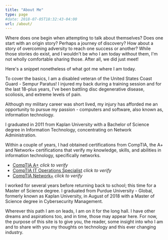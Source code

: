 ```yaml
---
title: "About Me"
type: page
#date: 2018-07-05T18:32:43-04:00
url: /about/
---
```


Where does one begin when attempting to talk about themselves? Does one start with an origin story? Perhaps a journey of discovery? How about a story of overcoming adversity to reach one success or another? While those stories do exist, and I wouldn't be who I am today without them, I'm not wholly comfortable sharing those. After all, we did just meet!

Here's a snippet nonetheless of what got me where I am today.

To cover the basics, I am a disabled veteran of the United States Coast Guard - Sempur Paratus! I injured my back during a training session and for the last 18-plus years, I've been battling disc degenerative disease, scoliosis, and extreme levels of pain.   

Although my military career was short lived, my injury has afforded me an opportunity to pursue my passion - computers and software, also known as, information technology.

I graduated in 2011 from Kaplan University with a Bachelor of Science degree in Information Technology, concentrating on Network Administration. 

Within a couple of years, I had obtained certifications from CompTIA, the A+ and Network+ certifications that verify my knowledge, skills, and abilities in information technology, specifically networks.
  
* [CompTIA A+](https://www.youracclaim.com/badges/2106c444-6817-4408-8547-d02205497d3c) *click to verify*
* [CompTIA IT Operations Specialist](https://www.youracclaim.com/badges/f324aa8f-adeb-40f1-ace2-c4a0fcfcc0a5) *click to verify*
* [CompTIA Network+](https://www.youracclaim.com/badges/4afde9f8-137d-4c1a-ac28-401b6bdad897) *click to verify*

I worked for several years before returning back to school; this time for a Master of Science degree. I graduated from Purdue University - Global, formerly known as Kaplan University, in August of 2018 with a Master of Science degree in Cybersecurity Management.

Wherever this path I am on leads, I am on it for the long hall. I have other dreams and aspirations too, and in time, those may appear here. For now, the  purpose of this site is to give you, the reader, some insight into who I am and to share with you my thoughts on technology and this ever changing industry.